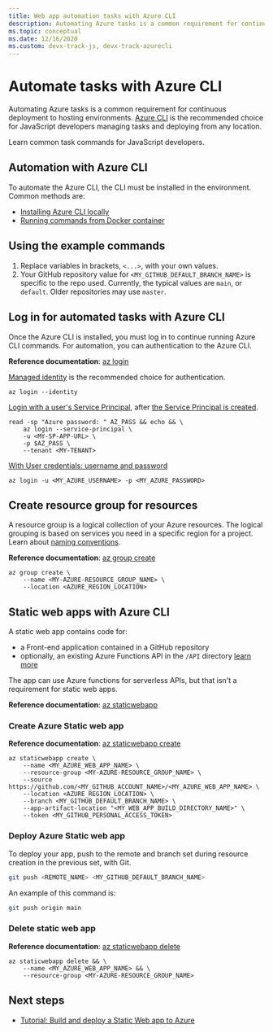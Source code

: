 ```yaml
---
title: Web app automation tasks with Azure CLI
description: Automating Azure tasks is a common requirement for continuous deployment to hosting environments. Azure CLI is the recommended choice for JavaScript developers managing tasks and deploying from any location.
ms.topic: conceptual
ms.date: 12/16/2020
ms.custom: devx-track-js, devx-track-azurecli
---
```


# Automate tasks with Azure CLI

Automating Azure tasks is a common requirement for continuous deployment to hosting environments. [Azure CLI](/cli/azure/) is the recommended choice for JavaScript developers managing tasks and deploying from any location.

Learn common task commands for JavaScript developers. 

## Automation with Azure CLI

To automate the Azure CLI, the CLI must be installed in the environment. Common methods are: 

* [Installing Azure CLI locally](/cli/azure/install-azure-cli)
* [Running commands from Docker container](/cli/azure/run-azure-cli-docker)

## Using the example commands 

1. Replace variables in brackets, `<...>`, with your own values. 
1. Your GitHub repository value for `<MY_GITHUB_DEFAULT_BRANCH_NAME>` is specific to the repo used. Currently, the typical values are `main`, or `default`. Older repositories may use `master`. 

## Log in for automated tasks with Azure CLI

Once the Azure CLI is installed, you must log in to continue running Azure CLI commands. For automation, you can authentication to the Azure CLI.

**Reference documentation**: [az login](/cli/azure/reference-index#az_login)

[Managed identity](/cli/azure/authenticate-azure-cli#sign-in-with-a-managed-identity) is the recommended choice for authentication.

```azurecli
az login --identity
```

[Login with a user's Service Principal](/cli/azure/authenticate-azure-cli#sign-in-with-a-service-principal), after [the Service Principal is created](/azure/developer/javascript/how-to/with-sdk/set-up-development-environment#create-a-service-principal-using-the-azure-cli-20). 

```dotnetcli
read -sp "Azure password: " AZ_PASS && echo && \ 
    az login --service-principal \
    -u <MY-SP-APP-URL> \
    -p $AZ_PASS \
    --tenant <MY-TENANT>
```


[With User credentials: username and password](/cli/azure/authenticate-azure-cli#sign-in-with-credentials-on-the-command-line)

```dotnetcli
az login -u <MY_AZURE_USERNAME> -p <MY_AZURE_PASSWORD>
```    

## Create resource group for resources

A resource group is a logical collection of your Azure resources. The logical grouping is based on services you need in a specific region for a project. Learn about [naming conventions](/azure/cloud-adoption-framework/ready/azure-best-practices/resource-naming).

**Reference documentation**: [az group create](/cli/azure/group#az_group_create)

```azurecli
az group create \
    --name <MY-AZURE-RESOURCE_GROUP_NAME> \
    --location <AZURE_REGION_LOCATION>
```

## Static web apps with Azure CLI

A static web app contains code for:

* a Front-end application contained in a GitHub repository
* optionally, an existing Azure Functions API in the `/API` directory [learn more](/azure/static-web-apps/add-api#create-the-api)

The app can use Azure functions for serverless APIs, but that isn't a requirement for static web apps. 

**Reference documentation**: [az staticwebapp](/cli/azure/staticwebapp)

### Create Azure Static web app 

**Reference documentation**: [az staticwebapp create](/cli/azure/staticwebapp#az_staticwebapp_create)

```azurecli
az staticwebapp create \
    --name <MY_AZURE_WEB_APP_NAME> \
    --resource-group <MY-AZURE-RESOURCE_GROUP_NAME> \
    --source https://github.com/<MY_GITHUB_ACCOUNT_NAME>/<MY_AZURE_WEB_APP_NAME> \
    --location <AZURE_REGION_LOCATION> \
    --branch <MY_GITHUB_DEFAULT_BRANCH_NAME> \
    --app-artifact-location "<MY_WEB_APP_BUILD_DIRECTORY_NAME>" \
    --token <MY_GITHUB_PERSONAL_ACCESS_TOKEN>
```

### Deploy Azure Static web app 

To deploy your app, push to the remote and branch set during resource creation in the previous set, with Git. 

```bash
git push <REMOTE_NAME> <MY_GITHUB_DEFAULT_BRANCH_NAME>
```

An example of this command is:

```bash
git push origin main
```

### Delete static web app 

**Reference documentation**: [az staticwebapp delete](/cli/azure/staticwebapp#az_staticwebapp_delete)

```azurecli
az staticwebapp delete && \
    --name <MY_AZURE_WEB_APP_NAME> && \
    --resource-group <MY-AZURE-RESOURCE_GROUP_NAME>
```

## Next steps

* [Tutorial: Build and deploy a Static Web app to Azure](../tutorial/static-web-app/introduction.md)